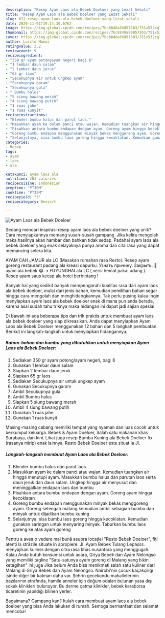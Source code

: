 ```yaml
---
description: "Resep Ayam Laos ala Bebek Doeloer yang Lezat Sekali"
title: "Resep Ayam Laos ala Bebek Doeloer yang Lezat Sekali"
slug: 622-resep-ayam-laos-ala-bebek-doeloer-yang-lezat-sekali
date: 2020-11-01T19:14:30.676Z
image: https://img-global.cpcdn.com/recipes/7bc8840a86857303/751x532cq70/ayam-laos-ala-bebek-doeloer-foto-resep-utama.jpg
thumbnail: https://img-global.cpcdn.com/recipes/7bc8840a86857303/751x532cq70/ayam-laos-ala-bebek-doeloer-foto-resep-utama.jpg
cover: https://img-global.cpcdn.com/recipes/7bc8840a86857303/751x532cq70/ayam-laos-ala-bebek-doeloer-foto-resep-utama.jpg
author: Lucile Munoz
ratingvalue: 3.2
reviewcount: 9
recipeingredient:
- "350 gr ayam potongayam negeri bagi 6"
- "1 lembar daun salam"
- "2 lembar daun jeruk"
- "65 gr laos"
- "Secukupnya air untuk ungkep ayam"
- "Secukupnya garam"
- "Secukupnya gula"
- " Bumbu halus"
- "5 siung bawang merah"
- "4 siung bawang putih"
- "1 ruas jahe"
- "1 ruas kunyit"
recipeinstructions:
- "Blender bumbu halus dan parut laos."
- "Masukkan ayam ke dalam panci atau wajan. Kemudian tuangkan air hingga menutupi ayam. Masukkan bumbu halus dan parutan laos serta daun jeruk dan daun salam. Ungkep hingga air menyusut dan meninggalkan endapan laos dan bumbu"
- "Pisahkan antara bumbu endapan dengan ayam. Goreng ayam hingga kecoklatan"
- "Goreng bumbu endapan menggunakan minyak bekas menggoreng ayam. Goreng setengah matang kemudian ambil sebagian bumbu dan minyak untuk dijadikan bumbu kuning"
- "Selanjutnya, sisa bumbu laos goreng hingga kecoklatan. Kemudian gunakan saringan untuk menyaring minyak. Taburkan bumbu laos goreng ke atas ayam goreng"
categories:
- Resep
tags:
- ayam
- laos
- ala

katakunci: ayam laos ala 
nutrition: 261 calories
recipecuisine: Indonesian
preptime: "PT30M"
cooktime: "PT35M"
recipeyield: "3"
recipecategory: Dessert

---
```



![Ayam Laos ala Bebek Doeloer](https://img-global.cpcdn.com/recipes/7bc8840a86857303/751x532cq70/ayam-laos-ala-bebek-doeloer-foto-resep-utama.jpg)

Sedang mencari inspirasi resep ayam laos ala bebek doeloer yang unik? Cara menyiapkannya memang susah-susah gampang. Jika keliru mengolah maka hasilnya akan hambar dan bahkan tidak sedap. Padahal ayam laos ala bebek doeloer yang enak selayaknya punya aroma dan cita rasa yang dapat memancing selera kita.

AYAM CAH JAMUR ala LC (Masakan rumahan rasa Resto). Resep ayam goreng restaurant padang ala kreasi dapurku. Узнать причину. Закрыть. 🐣 ayam ala bebek 😂. • FUYUNGHAI ala LC ( versi hemat pakai udang ). Resep ayam saus kecap ala hotel berbintang !

Banyak hal yang sedikit banyak mempengaruhi kualitas rasa dari ayam laos ala bebek doeloer, mulai dari jenis bahan, kemudian pemilihan bahan segar hingga cara mengolah dan menghidangkannya. Tak perlu pusing kalau ingin menyiapkan ayam laos ala bebek doeloer enak di mana pun anda berada, karena asal sudah tahu triknya maka hidangan ini dapat jadi sajian spesial.


Di bawah ini ada beberapa tips dan trik praktis untuk membuat ayam laos ala bebek doeloer yang siap dikreasikan. Anda dapat menyiapkan Ayam Laos ala Bebek Doeloer menggunakan 12 bahan dan 5 langkah pembuatan. Berikut ini langkah-langkah untuk menyiapkan hidangannya.

<!--inarticleads1-->

##### Bahan-bahan dan bumbu yang dibutuhkan untuk menyiapkan Ayam Laos ala Bebek Doeloer:

1. Sediakan 350 gr ayam potong/ayam negeri, bagi 6
1. Gunakan 1 lembar daun salam
1. Siapkan 2 lembar daun jeruk
1. Siapkan 65 gr laos
1. Sediakan Secukupnya air untuk ungkep ayam
1. Gunakan Secukupnya garam
1. Ambil Secukupnya gula
1. Ambil  Bumbu halus
1. Siapkan 5 siung bawang merah
1. Ambil 4 siung bawang putih
1. Gunakan 1 ruas jahe
1. Gunakan 1 ruas kunyit


Masing-masing cabang memiliki tempat yang nyaman dan luas cocok untuk berkumpul keluarga. Bebek &amp; Ayam Doeloer, Salah satu makanan khas Surabaya, dan kini. Lihat juga resep Bumbu Kuning ala Bebek Doeloer fix (rasanya mirip) enak lainnya. Resto Bebek Doeloer este situat la Jl. 

<!--inarticleads2-->

##### Langkah-langkah membuat Ayam Laos ala Bebek Doeloer:

1. Blender bumbu halus dan parut laos.
1. Masukkan ayam ke dalam panci atau wajan. Kemudian tuangkan air hingga menutupi ayam. Masukkan bumbu halus dan parutan laos serta daun jeruk dan daun salam. Ungkep hingga air menyusut dan meninggalkan endapan laos dan bumbu
1. Pisahkan antara bumbu endapan dengan ayam. Goreng ayam hingga kecoklatan
1. Goreng bumbu endapan menggunakan minyak bekas menggoreng ayam. Goreng setengah matang kemudian ambil sebagian bumbu dan minyak untuk dijadikan bumbu kuning
1. Selanjutnya, sisa bumbu laos goreng hingga kecoklatan. Kemudian gunakan saringan untuk menyaring minyak. Taburkan bumbu laos goreng ke atas ayam goreng


Pentru a avea o vedere mai bună asupra locației &#34;Resto Bebek Doeloer&#34;, fiți atenți la străzile situate în apropiere: Jl. Ayam Bebek Tulang Lepasss. menyajikan kuliner dengan citra rasa khas nusantara yang menggugah. Kalau Anda butuh konsumsi untuk acara, Griya Bebek dan Ayam Nelongso yang memiliki tagline &#34;Satu-satunya ayam goreng di Malang yang bikin ketagihan&#34; ini juga Jika belum Anda bisa menikmati salah satu kuliner dari Malang di Griya Bebek dan Ayam Nelongso. Nairobi&#39;nin çocuk kaçakçılığı işinde diğer bir katman daha var. Şehrin gecekondu mahallelerinin bazılarının etrafında, hamile anneler için doğum odaları bulunan yasa dışı sokak klinikleri bulunuyor. Bu derme çatma klinikler, bebek karaborsa ticaretinin yapıldığı bilinen yerler. 

Bagaimana? Gampang kan? Itulah cara membuat ayam laos ala bebek doeloer yang bisa Anda lakukan di rumah. Semoga bermanfaat dan selamat mencoba!
